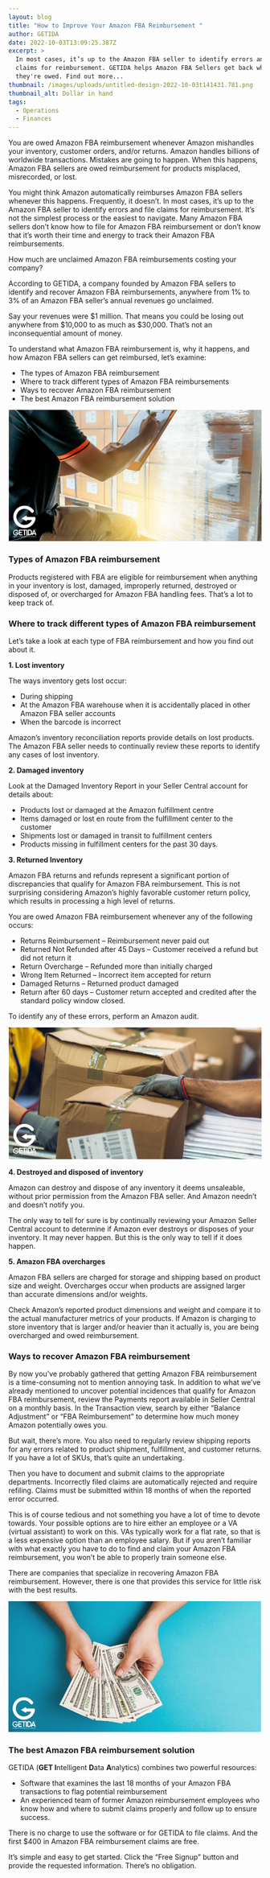 ```yaml
---
layout: blog
title: "How to Improve Your Amazon FBA Reimbursement "
author: GETIDA
date: 2022-10-03T13:09:25.387Z
excerpt: >
  In most cases, it’s up to the Amazon FBA seller to identify errors and file
  claims for reimbursement. GETIDA helps Amazon FBA Sellers get back what
  they're owed. Find out more...
thumbnail: /images/uploads/untitled-design-2022-10-03t141431.781.png
thumbnail_alt: Dollar in hand
tags:
  - Operations
  - Finances
---
```

You are owed Amazon FBA reimbursement whenever Amazon mishandles your inventory, customer orders, and/or returns. Amazon handles billions of worldwide transactions. Mistakes are going to happen. When this happens, Amazon FBA sellers are owed reimbursement for products misplaced, misrecorded, or lost.  

You might think Amazon automatically reimburses Amazon FBA sellers whenever this happens. Frequently, it doesn’t. In most cases, it’s up to the Amazon FBA seller to identify errors and file claims for reimbursement. It’s not the simplest process or the easiest to navigate. Many Amazon FBA sellers don’t know how to file for Amazon FBA reimbursement or don’t know that it’s worth their time and energy to track their Amazon FBA reimbursements. 

How much are unclaimed Amazon FBA reimbursements costing your company? 

According to GETIDA, a company founded by Amazon FBA sellers to identify and recover Amazon FBA reimbursements, anywhere from 1% to 3% of an Amazon FBA  seller’s annual revenues go unclaimed. 

Say your revenues were $1 million. That means you could be losing out anywhere from $10,000 to as much as $30,000. That’s not an inconsequential amount of money.

To understand what Amazon FBA reimbursement is, why it happens, and how Amazon FBA sellers can get reimbursed, let’s examine: 

* The types of Amazon FBA reimbursement 
* Where to track different types of Amazon FBA reimbursements
* Ways to recover Amazon FBA reimbursement
* The best Amazon FBA reimbursement solution

![Man with clipboard](/images/uploads/1.png "FBA reimburse")

### T﻿ypes of Amazon FBA reimbursement 

Products registered with FBA are eligible for reimbursement when anything in your inventory is lost, damaged, improperly returned, destroyed or disposed of, or overcharged for Amazon FBA handling fees. That’s a lot to keep track of.

### Where to track different types of Amazon FBA reimbursement 

Let’s take a look at each type of FBA reimbursement and how you find out about it.

**1﻿. Lost inventory** 

The ways inventory gets lost occur: 

* During shipping 
* At the Amazon FBA warehouse when it is accidentally placed in other Amazon FBA seller accounts
* When the barcode is incorrect 

Amazon’s inventory reconciliation reports provide details on lost products. The Amazon FBA seller needs to continually review these reports to identify any cases of lost inventory. 

**2. Damaged inventory**

Look at the Damaged Inventory Report in your Seller Central account for details about:

* Products lost or damaged at the Amazon fulfillment centre
* Items damaged or lost en route from the fulfillment center to the customer
* Shipments lost or damaged in transit to fulfillment centers
* Products missing in fulfillment centers for the past 30 days.

**3. Returned Inventory**

Amazon FBA returns and refunds represent a significant portion of discrepancies that qualify for Amazon FBA reimbursement. This is not surprising considering Amazon’s highly favorable customer return policy, which results in processing a high level of returns.

You are owed Amazon FBA reimbursement whenever any of the following occurs:

* Returns Reimbursement – Reimbursement never paid out
* Returned Not Refunded after 45 Days – Customer received a refund but did not return it
* Return Overcharge – Refunded more than initially charged
* Wrong Item Returned – Incorrect item accepted for return
* Damaged Returns – Returned product damaged
* Return after 60 days – Customer return accepted and credited after the standard policy window closed.

To identify any of these errors, perform an Amazon audit. 

![Cardboard boxes](/images/uploads/2.png "getida blog")

**4. Destroyed and disposed of inventory**

Amazon can destroy and dispose of any inventory it deems unsaleable, without prior permission from the Amazon FBA seller. And Amazon needn’t and doesn’t notify you.

The only way to tell for sure is by continually reviewing your Amazon Seller Central account to determine if Amazon ever destroys or disposes of your inventory. It may never happen. But this is the only way to tell if it does happen.

**5. Amazon FBA overcharges**

Amazon FBA sellers are charged for storage and shipping based on product size and weight. Overcharges occur when products are assigned larger than accurate dimensions and/or weights.

Check Amazon’s reported product dimensions and weight and compare it to the actual manufacturer metrics of your products. If Amazon is charging to store inventory that is larger and/or heavier than it actually is, you are being overcharged and owed reimbursement.

### Ways to recover Amazon FBA reimbursement

By now you’ve probably gathered that getting Amazon FBA reimbursement is a time-consuming not to mention annoying task. In addition to what we’ve already mentioned to uncover potential incidences that qualify for Amazon FBA reimbursement, review the Payments report available in Seller Central on a monthly basis. In the Transaction view, search by either “Balance Adjustment” or “FBA Reimbursement” to determine how much money Amazon potentially owes you.

But wait, there’s more. You also need to regularly review shipping reports for any errors related to product shipment, fulfillment, and customer returns. If you have a lot of SKUs, that’s quite an undertaking.

Then you have to document and submit claims to the appropriate departments. Incorrectly filed claims are automatically rejected and require refiling. Claims must be submitted within 18 months of when the reported error occurred.

This is of course tedious and not something you have a lot of time to devote towards. Your possible options are to hire either an employee or a VA (virtual assistant) to work on this. VAs typically work for a flat rate, so that is a less expensive option than an employee salary. But if you aren’t familiar with what exactly you have to do to find and claim your Amazon FBA reimbursement, you won’t be able to properly train someone else.

There are companies that specialize in recovering Amazon FBA reimbursement. However, there is one that provides this service for little risk with the best results.

![dollars in hand on a blue background](/images/uploads/3.png "image 3")

### The best Amazon FBA reimbursement solution

GETIDA (**GET I**ntelligent **D**ata **A**nalytics) combines two powerful resources:

* Software that examines the last 18 months of your Amazon FBA transactions to flag potential reimbursement
* An experienced team of former Amazon reimbursement employees who know how and where to submit claims properly and follow up to ensure success. 

There is no charge to use the software or for GETIDA to file claims. And the first $400 in Amazon FBA reimbursement claims are free.

It’s simple and easy to get started. Click the “Free Signup” button and provide the requested information. There’s no obligation.